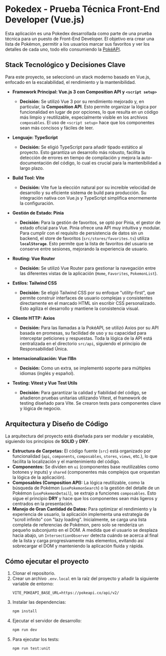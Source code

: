 # Pokedex - Prueba Técnica Front-End Developer (Vue.js)

Esta aplicación es una Pokedex desarrollada como parte de una prueba técnica para un puesto de Front-End Developer. El objetivo era crear una lista de Pokémon, permitir a los usuarios marcar sus favoritos y ver los detalles de cada uno, todo ello consumiendo la [PokéAPI](https://pokeapi.co/).

## Stack Tecnológico y Decisiones Clave

Para este proyecto, se seleccionó un stack moderno basado en Vue.js, enfocado en la escalabilidad, el rendimiento y la mantenibilidad.

- **Framework Principal: Vue.js 3 con Composition API y `<script setup>`**
  - **Decisión:** Se utilizó Vue 3 por su rendimiento mejorado y, en particular, la **Composition API**. Esto permite organizar la lógica por funcionalidad en lugar de por opciones, lo que resulta en un código más limpio y reutilizable, especialmente visible en los archivos `composables`. El uso de `<script setup>` hace que los componentes sean más concisos y fáciles de leer.

- **Lenguaje: TypeScript**
  - **Decisión:** Se eligió TypeScript para añadir tipado estático al proyecto. Esto garantiza un desarrollo más robusto, facilita la detección de errores en tiempo de compilación y mejora la auto-documentación del código, lo cual es crucial para la mantenibilidad a largo plazo.

- **Build Tool: Vite**
  - **Decisión:** Vite fue la elección natural por su increíble velocidad de desarrollo y su eficiente sistema de build para producción. Su integración nativa con Vue.js y TypeScript simplifica enormemente la configuración.

- **Gestión de Estado: Pinia**
  - **Decisión:** Para la gestión de favoritos, se optó por Pinia, el gestor de estado oficial para Vue. Pinia ofrece una API muy intuitiva y modular. Para cumplir con el requisito de persistencia de datos sin un backend, el store de favoritos (`src/stores/favorites.ts`) utiliza **`localStorage`**. Esto permite que la lista de favoritos del usuario se conserve entre sesiones, mejorando la experiencia de usuario.

- **Routing: Vue Router**
  - **Decisión:** Se utilizó Vue Router para gestionar la navegación entre las diferentes vistas de la aplicación (`Home`, `Favorites`, `PokemonList`).

- **Estilos: Tailwind CSS**
  - **Decisión:** Se eligió Tailwind CSS por su enfoque "utility-first", que permite construir interfaces de usuario complejas y consistentes directamente en el marcado HTML sin escribir CSS personalizado. Esto agiliza el desarrollo y mantiene la consistencia visual.

- **Cliente HTTP: Axios**
  - **Decisión:** Para las llamadas a la PokéAPI, se utilizó Axios por su API basada en promesas, su facilidad de uso y su capacidad para interceptar peticiones y respuestas. Toda la lógica de la API está centralizada en el directorio `src/api`, siguiendo el principio de Responsabilidad Única.

- **Internacionalización: Vue I18n**
  - **Decisión:** Como un extra, se implementó soporte para múltiples idiomas (inglés y español).

- **Testing: Vitest y Vue Test Utils**
  - **Decisión:** Para garantizar la calidad y fiabilidad del código, se añadieron pruebas unitarias utilizando Vitest, el framework de testing diseñado para Vite. Se crearon tests para componentes clave y lógica de negocio.

## Arquitectura y Diseño de Código

La arquitectura del proyecto está diseñada para ser modular y escalable, siguiendo los principios de **SOLID** y **DRY**.

- **Estructura de Carpetas:** El código fuente (`src`) está organizado por funcionalidad (`api`, `components`, `composables`, `stores`, `views`, etc.), lo que facilita la localización y el mantenimiento del código.
- **Componentes:** Se dividen en `ui` (componentes base reutilizables como botones y inputs) y `shared` (componentes más complejos que orquestan la lógica de la aplicación).
- **Composables (Composition API):** La lógica reutilizable, como la búsqueda de Pokémon (`usePokemonSearch`) o la gestión del detalle de un Pokémon (`usePokemonDetail`), se extrajo a funciones `composables`. Esto sigue el principio **DRY** y hace que los componentes sean más ligeros y centrados en la presentación.
- **Manejo de Gran Cantidad de Datos:** Para optimizar el rendimiento y la experiencia de usuario, la aplicación implementa una estrategia de "scroll infinito" con "lazy loading". Inicialmente, se carga una lista completa de referencias de Pokémon, pero solo se renderiza un pequeño subconjunto en el DOM. A medida que el usuario se desplaza hacia abajo, un `IntersectionObserver` detecta cuándo se acerca al final de la lista y carga progresivamente más elementos, evitando así sobrecargar el DOM y manteniendo la aplicación fluida y rápida.

## Cómo ejecutar el proyecto

1.  Clonar el repositorio.
2.  Crear un archivo `.env.local` en la raíz del proyecto y añadir la siguiente variable de entorno:
    ```
    VITE_POKEAPI_BASE_URL=https://pokeapi.co/api/v2/
    ```
3.  Instalar las dependencias:
    ```bash
    npm install
    ```
4.  Ejecutar el servidor de desarrollo:
    ```bash
    npm run dev
    ```
5.  Para ejecutar los tests:
    ```bash
    npm run test:unit
    ```
